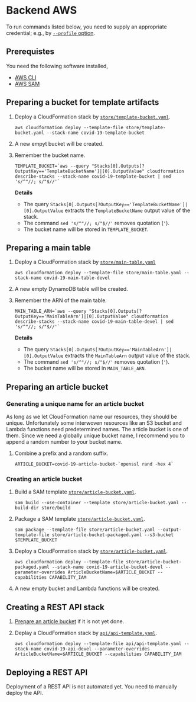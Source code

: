 # Backend AWS

To run commands listed below, you need to supply an appropriate credential; e.g., by [`--profile` option](https://docs.aws.amazon.com/cli/latest/reference/#options).

## Prerequistes

You need the following software installed,
- [AWS CLI](https://aws.amazon.com/cli/)
- [AWS SAM](https://docs.aws.amazon.com/serverless-application-model/latest/developerguide/what-is-sam.html)

## Preparing a bucket for template artifacts

1. Deploy a CloudFormation stack by [`store/template-bucket.yaml`](store/template-bucket.yaml).

    ```
    aws cloudformation deploy --template-file store/template-bucket.yaml --stack-name covid-19-template-bucket
    ```

2. A new empyt bucket will be created.

3. Remember the bucket name.

    ```
    TEMPLATE_BUCKET=`aws --query "Stacks[0].Outputs[?OutputKey=='TemplateBucketName']|[0].OutputValue" cloudformation describe-stacks --stack-name covid-19-template-bucket | sed 's/^"//; s/"$//'`
    ```

    **Details**
    - The query `Stacks[0].Outputs[?OutputKey=='TemplateBucketName']|[0].OutputValue` extracts the `TemplateBucketName` output value of the stack.
    - The command `sed 's/^"//; s/"$//'` removes quotation (`'`).
    - The bucket name will be stored in `TEMPLATE_BUCKET`.

## Preparing a main table

1. Deploy a CloudFormation stack by [`store/main-table.yaml`](store/main-table.yaml)

    ```
    aws cloudformation deploy --template-file store/main-table.yaml --stack-name covid-19-main-table-devel
    ```

2. A new empty DynamoDB table will be created.

3. Remember the ARN of the main table.

    ```
    MAIN_TABLE_ARN=`aws --query "Stacks[0].Outputs[?OutputKey=='MainTableArn']|[0].OutputValue" cloudformation describe-stacks --stack-name covid-19-main-table-devel | sed 's/^"//; s/"$//'`
    ```

    **Details**
    - The query `Stacks[0].Outputs[?OutputKey=='MainTableArn']|[0].OutputValue` extracts the `MainTableArn` output value of the stack.
    - The command `sed 's/^"//; s/"$//'` removes quotation (`'`).
    - The bucket name will be stored in `MAIN_TABLE_ARN`.

## Preparing an article bucket

### Generating a unique name for an article bucket

As long as we let CloudFormation name our resources, they should be unique.
Unfortunately some interwoven resources like an S3 bucket and Lambda functions need predetermined names.
The article bucket is one of them.
Since we need a globally unique bucket name, I recommend you to append a random number to your bucket name.

1. Combine a prefix and a random suffix.

    ```
    ARTICLE_BUCKET=covid-19-article-bucket-`openssl rand -hex 4`
    ```

### Creating an article bucket

1. Build a SAM template [`store/article-bucket.yaml`](store/article-bucket.yaml).

    ```
    sam build --use-container --template store/article-bucket.yaml --build-dir store/build
    ```

2. Package a SAM template [`store/article-bucket.yaml`](store/article-bucket.yaml).

    ```
    sam package --template-file store/article-bucket.yaml --output-template-file store/article-bucket-packaged.yaml --s3-bucket $TEMPLATE_BUCKET
    ```

3. Deploy a CloudFormation stack by [`store/article-bucket.yaml`](store/article-bucket.yaml).

    ```
    aws cloudformation deploy --template-file store/article-bucket-packaged.yaml --stack-name covid-19-article-bucket-devel --parameter-overrides ArticleBucketName=$ARTICLE_BUCKET --capabilities CAPABILITY_IAM
    ```

4. A new empty bucket and Lambda functions will be created.

## Creating a REST API stack

1. [Prepare an article bucket](#preparing-an-article-bucket) if it is not yet done.

2. Deplay a CloudFormation stack by [`api/api-template.yaml`](api/api-template.yaml).

    ```
    aws cloudformation deploy --template-file api/api-template.yaml --stack-name covid-19-api-devel --parameter-overrides ArticleBucketName=$ARTICLE_BUCKET --capabilities CAPABILITY_IAM
    ```

## Deploying a REST API

Deployment of a REST API is not automated yet.
You need to manually deploy the API.